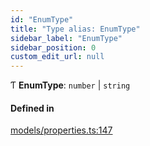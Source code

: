 ```yaml
---
id: "EnumType"
title: "Type alias: EnumType"
sidebar_label: "EnumType"
sidebar_position: 0
custom_edit_url: null
---
```


Ƭ **EnumType**: `number` \| `string`

#### Defined in

[models/properties.ts:147](https://github.com/Camberi/firecms/blob/2d60fba/src/models/properties.ts#L147)
